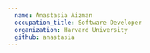 ```yaml
---
  name: Anastasia Aizman
  occupation_title: Software Developer
  organization: Harvard University
  github: anastasia
---
```

